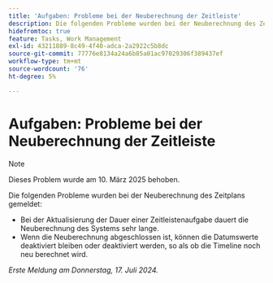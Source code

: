 ```yaml
---
title: 'Aufgaben: Probleme bei der Neuberechnung der Zeitleiste'
description: Die folgenden Probleme wurden bei der Neuberechnung des Zeitplans gemeldet.
hidefromtoc: true
feature: Tasks, Work Management
exl-id: 43211889-8c49-4f40-adca-2a2922c5b8dc
source-git-commit: 77776e8134a24a6b85a01ac97029306f389437ef
workflow-type: tm+mt
source-wordcount: '76'
ht-degree: 5%

---
```


# Aufgaben: Probleme bei der Neuberechnung der Zeitleiste

>[!NOTE]
>
>Dieses Problem wurde am 10. März 2025 behoben.

Die folgenden Probleme wurden bei der Neuberechnung des Zeitplans gemeldet:

* Bei der Aktualisierung der Dauer einer Zeitleistenaufgabe dauert die Neuberechnung des Systems sehr lange.
* Wenn die Neuberechnung abgeschlossen ist, können die Datumswerte deaktiviert bleiben oder deaktiviert werden, so als ob die Timeline noch neu berechnet wird.

_Erste Meldung am Donnerstag, 17. Juli 2024._

